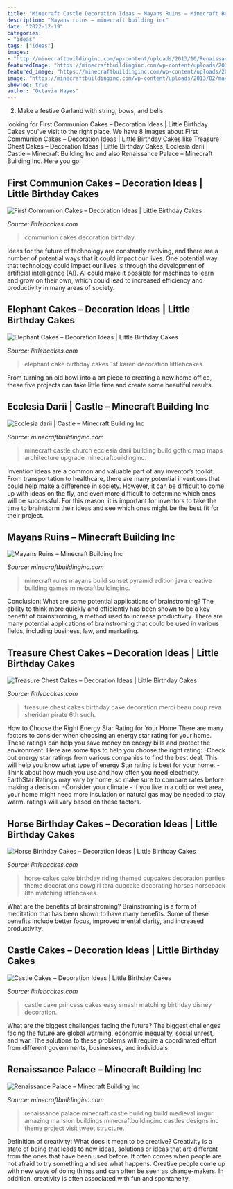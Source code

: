 ```yaml
---
title: "Minecraft Castle Decoration Ideas ~ Mayans Ruins – Minecraft Building Inc"
description: "Mayans ruins – minecraft building inc"
date: "2022-12-19"
categories:
- "ideas"
tags: ["ideas"]
images:
- "http://minecraftbuildinginc.com/wp-content/uploads/2013/10/Renaissance-Palace-minecraft-building-ideas-3.jpg"
featuredImage: "https://minecraftbuildinginc.com/wp-content/uploads/2013/02/mayans_minecraft_ruins_sunset1.jpg"
featured_image: "https://minecraftbuildinginc.com/wp-content/uploads/2013/02/mayans_minecraft_ruins_sunset1.jpg"
image: "https://minecraftbuildinginc.com/wp-content/uploads/2013/02/mayans_minecraft_ruins_sunset1.jpg"
ShowToc: true
author: "Octavia Hayes"
---
```



2. Make a festive Garland with string, bows, and bells.

	

		
looking for First Communion Cakes – Decoration Ideas | Little Birthday Cakes you've visit to the right place. We have 8 Images about First Communion Cakes – Decoration Ideas | Little Birthday Cakes like Treasure Chest Cakes – Decoration Ideas | Little Birthday Cakes, Ecclesia darii | Castle – Minecraft Building Inc and also Renaissance Palace – Minecraft Building Inc. Here you go:
		
    
## First Communion Cakes – Decoration Ideas | Little Birthday Cakes

<img loading=lazy src="http://www.littlebcakes.com/wp-content/uploads/2014/02/Pictures-of-First-Communion-Cakes.jpg" onerror="this.onerror=null;this.src='https://tse4.mm.bing.net/th?id=OIP.zfnm4-BTchu_Sb08NsrPoQHaMF&amp;pid=15.1';" alt="First Communion Cakes – Decoration Ideas | Little Birthday Cakes">

_Source: littlebcakes.com_

>communion cakes decoration birthday. 

	

Ideas for the future of technology are constantly evolving, and there are a number of potential ways that it could impact our lives. One potential way that technology could impact our lives is through the development of artificial intelligence (AI). AI could make it possible for machines to learn and grow on their own, which could lead to increased efficiency and productivity in many areas of society.

    
## Elephant Cakes – Decoration Ideas | Little Birthday Cakes

<img loading=lazy src="http://www.littlebcakes.com/wp-content/uploads/2014/05/Elephant-Cake-Images.jpg" onerror="this.onerror=null;this.src='https://tse2.mm.bing.net/th?id=OIP.lzlTJhX1_wAFufW09OdovQHaJ4&amp;pid=15.1';" alt="Elephant Cakes – Decoration Ideas | Little Birthday Cakes">

_Source: littlebcakes.com_

>elephant cake birthday cakes 1st karen decoration littlebcakes. 

	

From turning an old bowl into a art piece to creating a new home office, these five projects can take little time and create some beautiful results.

    
## Ecclesia Darii | Castle – Minecraft Building Inc

<img loading=lazy src="http://minecraftbuildinginc.com/wp-content/uploads/2013/10/Ecclesia-darii-Minecraft-castle-ideas-6.jpg" onerror="this.onerror=null;this.src='https://tse3.mm.bing.net/th?id=OIP.yxNsb3f5EQpjuTtvGoTzSgHaEK&amp;pid=15.1';" alt="Ecclesia darii | Castle – Minecraft Building Inc">

_Source: minecraftbuildinginc.com_

>minecraft castle church ecclesia darii building build gothic map maps architecture upgrade minecraftbuildinginc. 

	

Invention ideas are a common and valuable part of any inventor’s toolkit. From transportation to healthcare, there are many potential inventions that could help make a difference in society. However, it can be difficult to come up with ideas on the fly, and even more difficult to determine which ones will be successful. For this reason, it is important for inventors to take the time to brainstorm their ideas and see which ones might be the best fit for their project.

    
## Mayans Ruins – Minecraft Building Inc

<img loading=lazy src="https://minecraftbuildinginc.com/wp-content/uploads/2013/02/mayans_minecraft_ruins_sunset1.jpg" onerror="this.onerror=null;this.src='https://tse4.mm.bing.net/th?id=OIP.vs1_A2QtObEcZkyhw5KiwwHaD7&amp;pid=15.1';" alt="Mayans Ruins – Minecraft Building Inc">

_Source: minecraftbuildinginc.com_

>minecraft ruins mayans build sunset pyramid edition java creative building games minecraftbuildinginc. 

	

Conclusion: What are some potential applications of brainstroming?
The ability to think more quickly and efficiently has been shown to be a key benefit of brainstroming, a method used to increase productivity. There are many potential applications of brainstroming that could be used in various fields, including business, law, and marketing.

    
## Treasure Chest Cakes – Decoration Ideas | Little Birthday Cakes

<img loading=lazy src="http://www.littlebcakes.com/wp-content/uploads/2014/01/Images-of-Treasure-Chest-Cakes.jpg" onerror="this.onerror=null;this.src='https://tse1.mm.bing.net/th?id=OIP.d5nKFMPc8oTNNbaASUYHwAHaLG&amp;pid=15.1';" alt="Treasure Chest Cakes – Decoration Ideas | Little Birthday Cakes">

_Source: littlebcakes.com_

>treasure chest cakes birthday cake decoration merci beau coup reva sheridan pirate 6th such. 

	

How to Choose the Right Energy Star Rating for Your Home
There are many factors to consider when choosing an energy star rating for your home. These ratings can help you save money on energy bills and protect the environment. Here are some tips to help you choose the right rating:
-Check out energy star ratings from various companies to find the best deal. This will help you know what type of energy Star rating is best for your home.
-Think about how much you use and how often you need electricity. EarthStar Ratings may vary by home, so make sure to compare rates before making a decision.
-Consider your climate - if you live in a cold or wet area, your home might need more insulation or natural gas may be needed to stay warm. ratings will vary based on these factors.

    
## Horse Birthday Cakes – Decoration Ideas | Little Birthday Cakes

<img loading=lazy src="http://www.littlebcakes.com/wp-content/uploads/2014/01/Horse-Cake-Decorations-733x1024.jpg" onerror="this.onerror=null;this.src='https://tse1.mm.bing.net/th?id=OIP.4rFTXXEFfjmka-XZb92gewHaKW&amp;pid=15.1';" alt="Horse Birthday Cakes – Decoration Ideas | Little Birthday Cakes">

_Source: littlebcakes.com_

>horse cakes cake birthday riding themed cupcakes decoration parties theme decorations cowgirl tara cupcake decorating horses horseback 8th matching littlebcakes. 

	

What are the benefits of brainstroming?
Brainstroming is a form of meditation that has been shown to have many benefits. Some of these benefits include better focus, improved mental clarity, and increased productivity.

    
## Castle Cakes – Decoration Ideas | Little Birthday Cakes

<img loading=lazy src="http://www.littlebcakes.com/wp-content/uploads/2013/08/Easy-Princess-Castle-Cake.jpg" onerror="this.onerror=null;this.src='https://tse3.mm.bing.net/th?id=OIP.hPo9a4_iA90-Ih9LyKNdpQHaJ4&amp;pid=15.1';" alt="Castle Cakes – Decoration Ideas | Little Birthday Cakes">

_Source: littlebcakes.com_

>castle cake princess cakes easy smash matching birthday disney decoration. 

	

What are the biggest challenges facing the future?
The biggest challenges facing the future are global warming, economic inequality, social unrest, and war. The solutions to these problems will require a coordinated effort from different governments, businesses, and individuals.

    
## Renaissance Palace – Minecraft Building Inc

<img loading=lazy src="http://minecraftbuildinginc.com/wp-content/uploads/2013/10/Renaissance-Palace-minecraft-building-ideas-3.jpg" onerror="this.onerror=null;this.src='https://tse2.mm.bing.net/th?id=OIP.8sseZiOs0PlXDaeoSTsquwHaHa&amp;pid=15.1';" alt="Renaissance Palace – Minecraft Building Inc">

_Source: minecraftbuildinginc.com_

>renaissance palace minecraft castle building build medieval imgur amazing mansion buildings minecraftbuildinginc castles designs inc theme project visit tweet structure. 

	

Definition of creativity: What does it mean to be creative?
Creativity is a state of being that leads to new ideas, solutions or ideas that are different from the ones that have been used before. It often comes when people are not afraid to try something and see what happens. Creative people come up with new ways of doing things and can often be seen as change-makers. In addition, creativity is often associated with fun and spontaneity.

